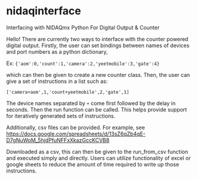 # nidaqinterface
Interfacing with NIDAQmx Python For Digital Output &amp; Counter

Hello! There are currently two ways to interface  with the counter powered digital output.
Firstly, the user can set bindings between names of devices and port numbers as a python dictionary,

Ex: ``{'aom':0,'count':1,'camera':2,'yeetmobile':3,'gate':4}``

which can then be given to create a new counter class.
Then, the user can give a set of instructions in a list such as:

``['camera+aom',1,'count+yeetmobile',2,'gate',1]``

The device names separated by ``+`` come first followed by the delay in seconds. Then the run function can be called. This helps provide support for iteratively generated sets of instructions.

Additionally, csv files can be provided. For example, see https://docs.google.com/spreadsheets/d/13sZ6qZb4qE-D7gNuWoM_5hjdPfuNFFxXkazGccKCVB8

Downloaded as a csv, this can then be given to the run_from_csv function and executed simply and directly. Users can utilize functionality of excel or google sheets to reduce
the amount of time required to write up those instructions.
